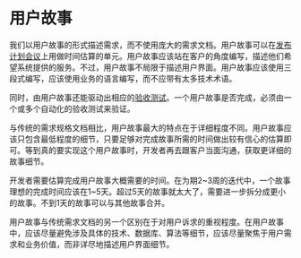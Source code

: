 # 用户故事

我们以用户故事的形式描述需求，而不使用庞大的需求文档。用户故事可以在[发布计划会议](release-planning.md)上用做时间估算的单元。用户故事应该站在客户的角度编写，描述他们希望系统提供的服务。不过，用户故事不局限于描述用户界面。用户故事应该使用三段式编写，应该使用业务的语言编写，而不应带有太多技术术语。

<!-- User stories serve the same purpose as use cases but are not the same. They are used to create time estimates for the release planning meeting. They are also used instead of a large requirements document. User Stories are written by the customers as things that the system needs to do for them. They are similar to usage scenarios, except that they are not limited to describing a user interface. They are in the format of about three sentences of text written by the customer in the customers terminology without techno-syntax. -->

同时，由用户故事还能驱动出相应的[验收测试](acceptance-test.md)。一个用户故事是否完成，必须由一个或多个自动化的验收测试来验证。

<!-- User stories also drive the creation of the acceptance tests. One or more automated acceptance tests must be created to verify the user story has been correctly implemented. -->

与传统的需求规格文档相比，用户故事最大的特点在于详细程度不同。用户故事应该只包含最低程度的细节，只要足够对完成故事所需的时间做出较有信心的估算即可。等到真的要实现这个用户故事时，开发者再去跟客户当面沟通，获取更详细的故事细节。

<!-- One of the biggest misunderstandings with user stories is how they differ from traditional requirements specifications. The biggest difference is in the level of detail. User stories should only provide enough detail to make a reasonably low risk estimate of how long the story will take to implement. When the time comes to implement the story developers will go to the customer and receive a detailed description of the requirements face to face.	 -->

开发者需要估算完成用户故事大概需要的时间。在为期2~3周的迭代中，一个故事理想的完成时间应该在1~5天。超过5天的故事就太大了，需要进一步拆分成更小的故事。不到1天的故事可以与其他故事合并。

用户故事与传统需求文档的另一个区别在于对用户诉求的重视程度。在用户故事中，应该尽量避免涉及具体的技术、数据库、算法等细节，应该尽量聚焦于用户需求和业务价值，而非详尽地描述用户界面细节。
